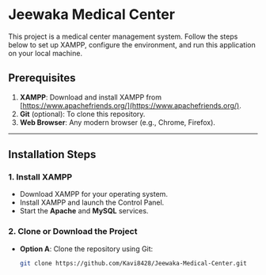 # Jeewaka Medical Center

This project is a medical center management system. Follow the steps below to set up XAMPP, configure the environment, and run this application on your local machine.

## Prerequisites
1. **XAMPP**: Download and install XAMPP from [https://www.apachefriends.org/](https://www.apachefriends.org/).
2. **Git** (optional): To clone this repository.
3. **Web Browser**: Any modern browser (e.g., Chrome, Firefox).

---

## Installation Steps

### 1. Install XAMPP
- Download XAMPP for your operating system.
- Install XAMPP and launch the Control Panel.
- Start the **Apache** and **MySQL** services.

### 2. Clone or Download the Project
- **Option A**: Clone the repository using Git:
  ```bash
  git clone https://github.com/Kavi8428/Jeewaka-Medical-Center.git
